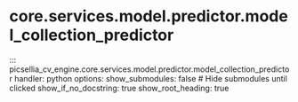 # core.services.model.predictor.model_collection_predictor

::: picsellia_cv_engine.core.services.model.predictor.model_collection_predictor
    handler: python
    options:
        show_submodules: false  # Hide submodules until clicked
        show_if_no_docstring: true
        show_root_heading: true
